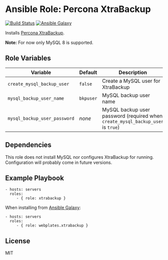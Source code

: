 Ansible Role: Percona XtraBackup
================================

[![Build Status](https://img.shields.io/travis/com/webplates/ansible-role-xtrabackup.svg?style=flat-square)](https://travis-ci.com/webplates/ansible-role-xtrabackup)
[![Ansible Galaxy](http://img.shields.io/badge/ansible-galaxy-5272B4.svg?style=flat-square)](https://galaxy.ansible.com/webplates/xtrabackup)

Installs [Percona XtraBackup](https://www.percona.com/software/mysql-database/xtrabackup).

**Note:** For now only MySQL 8 is supported.

Role Variables
--------------

| Variable | Default | Description |
| -------- | ------- | ----------- |
| `create_mysql_backup_user` | `false` | Create a MySQL user for XtraBackup |
| `mysql_backup_user_name` | `bkpuser` | MySQL backup user name |
| `mysql_backup_user_password` | *none* | MySQL backup user password (required when `create_mysql_backup_user` is `true`) |

Dependencies
------------

This role does not install MySQL nor configures XtraBackup for running.
Configuration will probably come in future versions.

Example Playbook
----------------

    - hosts: servers
      roles:
         - { role: xtrabackup }

When installing from [Ansible Galaxy](https://galaxy.ansible.com):

    - hosts: servers
      roles:
         - { role: webplates.xtrabackup }

License
-------

MIT
